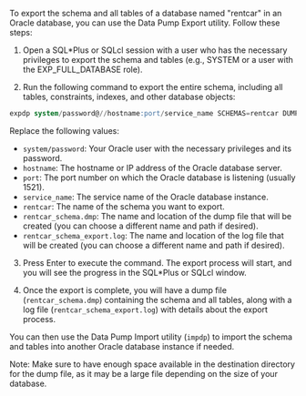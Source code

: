 To export the schema and all tables of a database named "rentcar" in an Oracle database, you can use the Data Pump Export utility. Follow these steps:

1. Open a SQL*Plus or SQLcl session with a user who has the necessary privileges to export the schema and tables (e.g., SYSTEM or a user with the EXP_FULL_DATABASE role).

2. Run the following command to export the entire schema, including all tables, constraints, indexes, and other database objects:

```sql
expdp system/password@//hostname:port/service_name SCHEMAS=rentcar DUMPFILE=rentcar_schema.dmp LOGFILE=rentcar_schema_export.log
```

Replace the following values:

- `system/password`: Your Oracle user with the necessary privileges and its password.
- `hostname`: The hostname or IP address of the Oracle database server.
- `port`: The port number on which the Oracle database is listening (usually 1521).
- `service_name`: The service name of the Oracle database instance.
- `rentcar`: The name of the schema you want to export.
- `rentcar_schema.dmp`: The name and location of the dump file that will be created (you can choose a different name and path if desired).
- `rentcar_schema_export.log`: The name and location of the log file that will be created (you can choose a different name and path if desired).

3. Press Enter to execute the command. The export process will start, and you will see the progress in the SQL*Plus or SQLcl window.

4. Once the export is complete, you will have a dump file (`rentcar_schema.dmp`) containing the schema and all tables, along with a log file (`rentcar_schema_export.log`) with details about the export process.

You can then use the Data Pump Import utility (`impdp`) to import the schema and tables into another Oracle database instance if needed.

Note: Make sure to have enough space available in the destination directory for the dump file, as it may be a large file depending on the size of your database.
